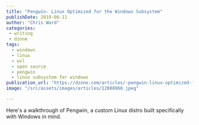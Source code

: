 ```yaml
---
title: "Pengwin- Linux Optimized for the Windows Subsystem"
publishDate: 2019-06-11
author: "Chris Ward"
categories:
 - writing
 - dzone
tags:
  - windows
  - linux
  - wsl
  - open source
  - pengwin
  - linux subsystem for windows
publication_url: "https://dzone.com/articles/-pengwin-linux-optimized-for-the-windows-subsystem"
image: "/src/assets/images/articles/12008960.jpeg"

---
```

Here's a walkthrough of Pengwin, a custom Linux distro built specifically with Windows in mind.

